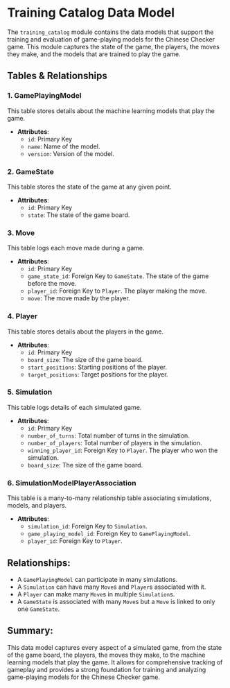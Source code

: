 # Training Catalog Data Model

The `training_catalog` module contains the data models that support the training and evaluation of game-playing models for the Chinese Checker game. This module captures the state of the game, the players, the moves they make, and the models that are trained to play the game.

## Tables & Relationships

### 1. GamePlayingModel
This table stores details about the machine learning models that play the game.

- **Attributes**:
    - `id`: Primary Key
    - `name`: Name of the model.
    - `version`: Version of the model.

### 2. GameState
This table stores the state of the game at any given point.

- **Attributes**:
    - `id`: Primary Key
    - `state`: The state of the game board.

### 3. Move
This table logs each move made during a game.

- **Attributes**:
    - `id`: Primary Key
    - `game_state_id`: Foreign Key to `GameState`. The state of the game before the move.
    - `player_id`: Foreign Key to `Player`. The player making the move.
    - `move`: The move made by the player.

### 4. Player
This table stores details about the players in the game.

- **Attributes**:
    - `id`: Primary Key
    - `board_size`: The size of the game board.
    - `start_positions`: Starting positions of the player.
    - `target_positions`: Target positions for the player.

### 5. Simulation
This table logs details of each simulated game.

- **Attributes**:
    - `id`: Primary Key
    - `number_of_turns`: Total number of turns in the simulation.
    - `number_of_players`: Total number of players in the simulation.
    - `winning_player_id`: Foreign Key to `Player`. The player who won the simulation.
    - `board_size`: The size of the game board.

### 6. SimulationModelPlayerAssociation
This table is a many-to-many relationship table associating simulations, models, and players.

- **Attributes**:
    - `simulation_id`: Foreign Key to `Simulation`.
    - `game_playing_model_id`: Foreign Key to `GamePlayingModel`.
    - `player_id`: Foreign Key to `Player`.

## Relationships:

- A `GamePlayingModel` can participate in many simulations. 
- A `Simulation` can have many `Move`s and `Player`s associated with it.
- A `Player` can make many `Move`s in multiple `Simulation`s.
- A `GameState` is associated with many `Move`s but a `Move` is linked to only one `GameState`.

## Summary:

This data model captures every aspect of a simulated game, from the state of the game board, the players, the moves they make, to the machine learning models that play the game. It allows for comprehensive tracking of gameplay and provides a strong foundation for training and analyzing game-playing models for the Chinese Checker game.

